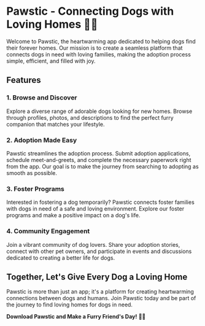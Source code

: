 # Pawstic - Connecting Dogs with Loving Homes 🐾🏡

Welcome to Pawstic, the heartwarming app dedicated to helping dogs find their forever homes. Our mission is to create a seamless platform that connects dogs in need with loving families, making the adoption process simple, efficient, and filled with joy.

## Features

### 1. Browse and Discover

Explore a diverse range of adorable dogs looking for new homes. Browse through profiles, photos, and descriptions to find the perfect furry companion that matches your lifestyle.

### 2. Adoption Made Easy

Pawstic streamlines the adoption process. Submit adoption applications, schedule meet-and-greets, and complete the necessary paperwork right from the app. Our goal is to make the journey from searching to adopting as smooth as possible.

### 3. Foster Programs

Interested in fostering a dog temporarily? Pawstic connects foster families with dogs in need of a safe and loving environment. Explore our foster programs and make a positive impact on a dog's life.

### 4. Community Engagement

Join a vibrant community of dog lovers. Share your adoption stories, connect with other pet owners, and participate in events and discussions dedicated to creating a better life for dogs.

## Together, Let's Give Every Dog a Loving Home

Pawstic is more than just an app; it's a platform for creating heartwarming connections between dogs and humans. Join Pawstic today and be part of the journey to find loving homes for dogs in need.

**Download Pawstic and Make a Furry Friend's Day!** 🐾🏡
